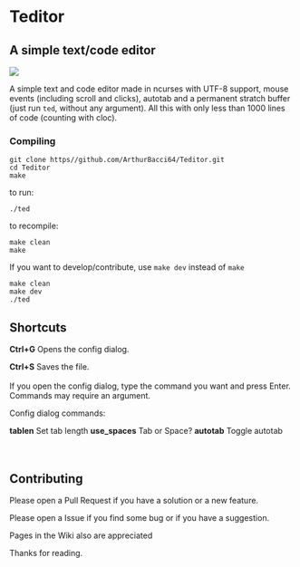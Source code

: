 # Teditor
## A simple text/code editor

<image src="teditor.gif">

A simple text and code editor made in ncurses with UTF-8 support, mouse events (including scroll and clicks), autotab and a permanent stratch buffer (just run `ted`, without any argument). All this with only less than 1000 lines of code (counting with cloc).

### Compiling

```
git clone https//github.com/ArthurBacci64/Teditor.git
cd Teditor
make
```

to run:

```
./ted
```

to recompile:

```
make clean
make
```

If you want to develop/contribute, use `make dev` instead of `make`

```
make clean
make dev
./ted
```

## Shortcuts
**Ctrl+G** Opens the config dialog.

**Ctrl+S** Saves the file.
<br>  
If you open the config dialog, type the command you want
and press Enter. Commands may require an argument.

Config dialog commands:

**tablen** Set tab length
**use_spaces** Tab or Space?
**autotab** Toggle autotab
<br>  
<br>  
## Contributing
Please open a Pull Request if you have a solution or a new feature.

Please open a Issue if you find some bug or if you have a suggestion.

Pages in the Wiki also are appreciated

Thanks for reading.
